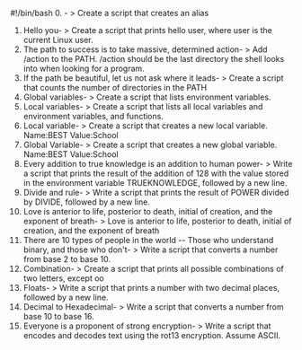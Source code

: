 #!/bin/bash
0. <o>- > Create a script that creates an alias
1. Hello you- > Create a script that prints hello user, where user is the current Linux user.
2. The path to success is to take massive, determined action- > Add /action to the PATH. /action should be the last directory the shell looks into when looking for a program.
3.  If the path be beautiful, let us not ask where it leads- > Create a script that counts the number of directories in the PATH
4. Global variables- > Create a script that lists environment variables.
5. Local variables- > Create a script that lists all local variables and environment variables, and functions.
6.  Local variable- > Create a script that creates a new local variable. Name:BEST Value:School
7. Global Variable- > Create a script that creates a new global variable. Name:BEST Value:School
8. Every addition to true knowledge is an addition to human power- > Write a script that prints the result of the addition of 128 with the value stored in the environment variable TRUEKNOWLEDGE, followed by a new line.
9. Divide and rule- > Write a script that prints the result of POWER divided by DIVIDE, followed by a new line.
10. Love is anterior to life, posterior to death, initial of creation, and the exponent of breath- > Love is anterior to life, posterior to death, initial of creation, and the exponent of breath
11. There are 10 types of people in the world -- Those who understand binary, and those who don't- > Write a script that converts a number from base 2 to base 10.
12. Combination- > Create a script that prints all possible combinations of two letters, except oo
13. Floats- > Write a script that prints a number with two decimal places, followed by a new line.
14. Decimal to Hexadecimal- > Write a script that converts a number from base 10 to base 16.
15. Everyone is a proponent of strong encryption- > Write a script that encodes and decodes text using the rot13 encryption. Assume ASCII. 
